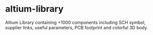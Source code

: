 # altium-library
 Altium Library containing +1000 components including SCH symbol, supplier links, useful parameters, PCB footprint and colorful 3D body.
